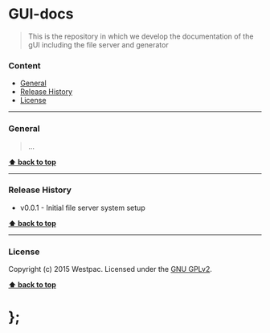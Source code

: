 GUI-docs
==========

> This is the repository in which we develop the documentation of the gUI including the file server and generator

### Content

* [General](#general)
* [Release History](#release-history)
* [License](#license)


----------------------------------------------------------------------------------------------------------------------------------------------------------------


### General

> ...


**[⬆ back to top](#content)**


----------------------------------------------------------------------------------------------------------------------------------------------------------------


### Release History

* v0.0.1 - Initial file server system setup

**[⬆ back to top](#content)**


----------------------------------------------------------------------------------------------------------------------------------------------------------------


### License

Copyright (c) 2015 Westpac. Licensed under the [GNU GPLv2](https://raw.githubusercontent.com/WestpacCXTeam/GUI-docs/master/LICENSE).

**[⬆ back to top](#content)**

# };